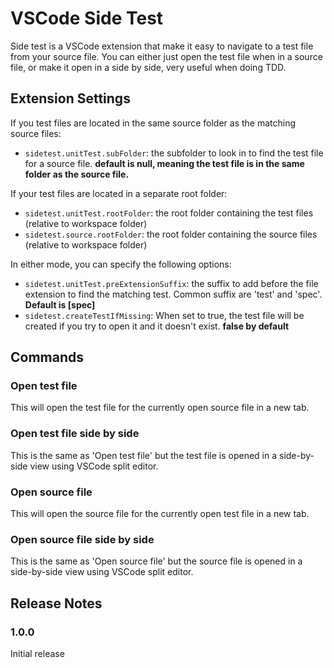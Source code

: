 # VSCode Side Test

Side test is a VSCode extension that make it easy to navigate to a test file from your source file. You can either just open the test file when in a source file, or make it open in a side by side, very useful when doing TDD.

## Extension Settings

If you test files are located in the same source folder as the matching source files:

- `sidetest.unitTest.subFolder`: the subfolder to look in to find the test file for a source file. **default is null, meaning the test file is in the same folder as the source file.**

If your test files are located in a separate root folder:

- `sidetest.unitTest.rootFolder`: the root folder containing the test files (relative to workspace folder)
- `sidetest.source.rootFolder`: the root folder containing the source files (relative to workspace folder)

In either mode, you can specify the following options:

- `sidetest.unitTest.preExtensionSuffix`: the suffix to add before the file extension to find the matching test. Common suffix are 'test' and 'spec'. **Default is [spec]**
- `sidetest.createTestIfMissing`: When set to true, the test file will be created if you try to open it and it doesn't exist. **false by default**

## Commands

### Open test file

This will open the test file for the currently open source file in a new tab.

### Open test file side by side

This is the same as 'Open test file' but the test file is opened in a side-by-side view using VSCode split editor.

### Open source file

This will open the source file for the currently open test file in a new tab.

### Open source file side by side

This is the same as 'Open source file' but the source file is opened in a side-by-side view using VSCode split editor.

## Release Notes

### 1.0.0

Initial release
